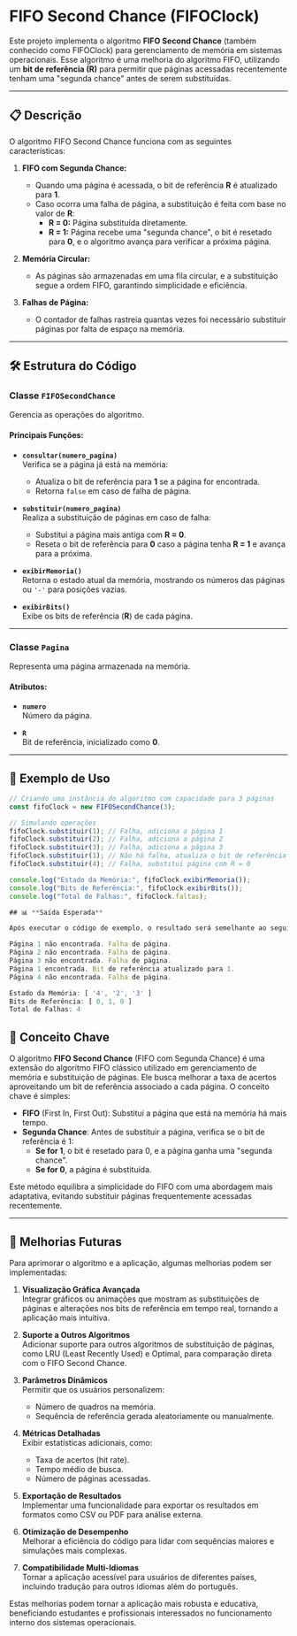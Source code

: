 # FIFO Second Chance (FIFOClock)

Este projeto implementa o algoritmo **FIFO Second Chance** (também conhecido como FIFOClock) para gerenciamento de memória em sistemas operacionais. Esse algoritmo é uma melhoria do algoritmo FIFO, utilizando um **bit de referência (R)** para permitir que páginas acessadas recentemente tenham uma "segunda chance" antes de serem substituídas.

---

## 📋 **Descrição**

O algoritmo FIFO Second Chance funciona com as seguintes características:

1. **FIFO com Segunda Chance:**  
   - Quando uma página é acessada, o bit de referência **R** é atualizado para **1**.  
   - Caso ocorra uma falha de página, a substituição é feita com base no valor de **R**:
     - **R = 0:** Página substituída diretamente.  
     - **R = 1:** Página recebe uma "segunda chance", o bit é resetado para **0**, e o algoritmo avança para verificar a próxima página.

2. **Memória Circular:**  
   - As páginas são armazenadas em uma fila circular, e a substituição segue a ordem FIFO, garantindo simplicidade e eficiência.

3. **Falhas de Página:**  
   - O contador de falhas rastreia quantas vezes foi necessário substituir páginas por falta de espaço na memória.

---

## 🛠 **Estrutura do Código**

### Classe `FIFOSecondChance`
Gerencia as operações do algoritmo.

#### Principais Funções:
- **`consultar(numero_pagina)`**  
  Verifica se a página já está na memória:  
  - Atualiza o bit de referência para **1** se a página for encontrada.  
  - Retorna `false` em caso de falha de página.

- **`substituir(numero_pagina)`**  
  Realiza a substituição de páginas em caso de falha:  
  - Substitui a página mais antiga com **R = 0**.  
  - Reseta o bit de referência para **0** caso a página tenha **R = 1** e avança para a próxima.

- **`exibirMemoria()`**  
  Retorna o estado atual da memória, mostrando os números das páginas ou `'-'` para posições vazias.

- **`exibirBits()`**  
  Exibe os bits de referência (**R**) de cada página.

---

### Classe `Pagina`
Representa uma página armazenada na memória.

#### Atributos:
- **`numero`**  
  Número da página.

- **`R`**  
  Bit de referência, inicializado como **0**.

---

## 🧪 **Exemplo de Uso**

```javascript
// Criando uma instância do algoritmo com capacidade para 3 páginas
const fifoClock = new FIFOSecondChance(3);

// Simulando operações
fifoClock.substituir(1); // Falha, adiciona a página 1
fifoClock.substituir(2); // Falha, adiciona a página 2
fifoClock.substituir(3); // Falha, adiciona a página 3
fifoClock.substituir(1); // Não há falha, atualiza o bit de referência para 1
fifoClock.substituir(4); // Falha, substitui página com R = 0

console.log("Estado da Memória:", fifoClock.exibirMemoria());
console.log("Bits de Referência:", fifoClock.exibirBits());
console.log("Total de Falhas:", fifoClock.faltas);

## 📊 **Saída Esperada**

Após executar o código de exemplo, o resultado será semelhante ao seguinte:

Página 1 não encontrada. Falha de página.
Página 2 não encontrada. Falha de página.
Página 3 não encontrada. Falha de página.
Página 1 encontrada. Bit de referência atualizado para 1.
Página 4 não encontrada. Falha de página.

Estado da Memória: [ '4', '2', '3' ]
Bits de Referência: [ 0, 1, 0 ]
Total de Falhas: 4
```
## 📌 **Conceito Chave**

O algoritmo **FIFO Second Chance** (FIFO com Segunda Chance) é uma extensão do algoritmo FIFO clássico utilizado em gerenciamento de memória e substituição de páginas. Ele busca melhorar a taxa de acertos aproveitando um bit de referência associado a cada página. O conceito chave é simples:

- **FIFO** (First In, First Out): Substitui a página que está na memória há mais tempo.
- **Segunda Chance**: Antes de substituir a página, verifica se o bit de referência é 1:
  - **Se for 1**, o bit é resetado para 0, e a página ganha uma "segunda chance".
  - **Se for 0**, a página é substituída.

Este método equilibra a simplicidade do FIFO com uma abordagem mais adaptativa, evitando substituir páginas frequentemente acessadas recentemente.

---

## 🚀 **Melhorias Futuras**

Para aprimorar o algoritmo e a aplicação, algumas melhorias podem ser implementadas:

1. **Visualização Gráfica Avançada**  
   Integrar gráficos ou animações que mostram as substituições de páginas e alterações nos bits de referência em tempo real, tornando a aplicação mais intuitiva.

2. **Suporte a Outros Algoritmos**  
   Adicionar suporte para outros algoritmos de substituição de páginas, como LRU (Least Recently Used) e Optimal, para comparação direta com o FIFO Second Chance.

3. **Parâmetros Dinâmicos**  
   Permitir que os usuários personalizem:
   - Número de quadros na memória.
   - Sequência de referência gerada aleatoriamente ou manualmente.

4. **Métricas Detalhadas**  
   Exibir estatísticas adicionais, como:
   - Taxa de acertos (hit rate).
   - Tempo médio de busca.
   - Número de páginas acessadas.

5. **Exportação de Resultados**  
   Implementar uma funcionalidade para exportar os resultados em formatos como CSV ou PDF para análise externa.

6. **Otimização de Desempenho**  
   Melhorar a eficiência do código para lidar com sequências maiores e simulações mais complexas.

7. **Compatibilidade Multi-Idiomas**  
   Tornar a aplicação acessível para usuários de diferentes países, incluindo tradução para outros idiomas além do português.

Estas melhorias podem tornar a aplicação mais robusta e educativa, beneficiando estudantes e profissionais interessados no funcionamento interno dos sistemas operacionais.
